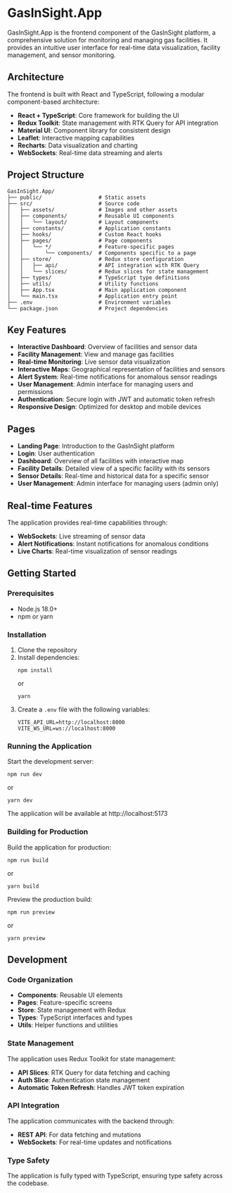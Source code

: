 # GasInSight.App

GasInSight.App is the frontend component of the GasInSight platform, a comprehensive solution for monitoring and managing gas facilities. It provides an intuitive user interface for real-time data visualization, facility management, and sensor monitoring.

## Architecture

The frontend is built with React and TypeScript, following a modular component-based architecture:

- **React + TypeScript**: Core framework for building the UI
- **Redux Toolkit**: State management with RTK Query for API integration
- **Material UI**: Component library for consistent design
- **Leaflet**: Interactive mapping capabilities
- **Recharts**: Data visualization and charting
- **WebSockets**: Real-time data streaming and alerts

## Project Structure

```
GasInSight.App/
├── public/                  # Static assets
├── src/                     # Source code
│   ├── assets/              # Images and other assets
│   ├── components/          # Reusable UI components
│   │   └── layout/          # Layout components
│   ├── constants/           # Application constants
│   ├── hooks/               # Custom React hooks
│   ├── pages/               # Page components
│   │   └── */               # Feature-specific pages
│   │       └── components/  # Components specific to a page
│   ├── store/               # Redux store configuration
│   │   ├── api/             # API integration with RTK Query
│   │   └── slices/          # Redux slices for state management
│   ├── types/               # TypeScript type definitions
│   ├── utils/               # Utility functions
│   ├── App.tsx              # Main application component
│   └── main.tsx             # Application entry point
├── .env                     # Environment variables
└── package.json             # Project dependencies
```

## Key Features

- **Interactive Dashboard**: Overview of facilities and sensor data
- **Facility Management**: View and manage gas facilities
- **Real-time Monitoring**: Live sensor data visualization
- **Interactive Maps**: Geographical representation of facilities and sensors
- **Alert System**: Real-time notifications for anomalous sensor readings
- **User Management**: Admin interface for managing users and permissions
- **Authentication**: Secure login with JWT and automatic token refresh
- **Responsive Design**: Optimized for desktop and mobile devices

## Pages

- **Landing Page**: Introduction to the GasInSight platform
- **Login**: User authentication
- **Dashboard**: Overview of all facilities with interactive map
- **Facility Details**: Detailed view of a specific facility with its sensors
- **Sensor Details**: Real-time and historical data for a specific sensor
- **User Management**: Admin interface for managing users (admin only)

## Real-time Features

The application provides real-time capabilities through:

- **WebSockets**: Live streaming of sensor data
- **Alert Notifications**: Instant notifications for anomalous conditions
- **Live Charts**: Real-time visualization of sensor readings

## Getting Started

### Prerequisites

- Node.js 18.0+
- npm or yarn

### Installation

1. Clone the repository
2. Install dependencies:
   ```
   npm install
   ```
   or
   ```
   yarn
   ```
3. Create a `.env` file with the following variables:
   ```
   VITE_API_URL=http://localhost:8000
   VITE_WS_URL=ws://localhost:8000
   ```

### Running the Application

Start the development server:

```
npm run dev
```

or

```
yarn dev
```

The application will be available at http://localhost:5173

### Building for Production

Build the application for production:

```
npm run build
```

or

```
yarn build
```

Preview the production build:

```
npm run preview
```

or

```
yarn preview
```

## Development

### Code Organization

- **Components**: Reusable UI elements
- **Pages**: Feature-specific screens
- **Store**: State management with Redux
- **Types**: TypeScript interfaces and types
- **Utils**: Helper functions and utilities

### State Management

The application uses Redux Toolkit for state management:

- **API Slices**: RTK Query for data fetching and caching
- **Auth Slice**: Authentication state management
- **Automatic Token Refresh**: Handles JWT token expiration

### API Integration

The application communicates with the backend through:

- **REST API**: For data fetching and mutations
- **WebSockets**: For real-time updates and notifications

### Type Safety

The application is fully typed with TypeScript, ensuring type safety across the codebase.

